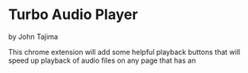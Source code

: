 # Turbo Audio Player

by John Tajima


This chrome extension will add some helpful playback buttons that will speed up playback of audio files on any page that has an <audio> or <video> tag.

